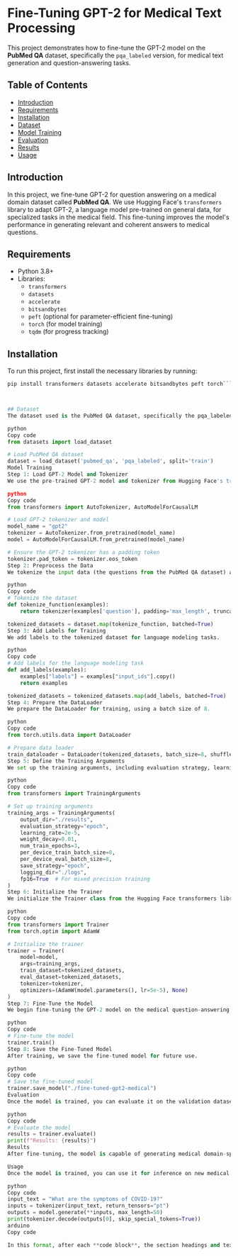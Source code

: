 # Fine-Tuning GPT-2 for Medical Text Processing

This project demonstrates how to fine-tune the GPT-2 model on the **PubMed QA** dataset, specifically the `pqa_labeled` version, for medical text generation and question-answering tasks.

## Table of Contents
- [Introduction](#introduction)
- [Requirements](#requirements)
- [Installation](#installation)
- [Dataset](#dataset)
- [Model Training](#model-training)
- [Evaluation](#evaluation)
- [Results](#results)
- [Usage](#usage)

## Introduction
In this project, we fine-tune GPT-2 for question answering on a medical domain dataset called **PubMed QA**. We use Hugging Face's `transformers` library to adapt GPT-2, a language model pre-trained on general data, for specialized tasks in the medical field. This fine-tuning improves the model's performance in generating relevant and coherent answers to medical questions.

## Requirements
- Python 3.8+
- Libraries:
  - `transformers`
  - `datasets`
  - `accelerate`
  - `bitsandbytes`
  - `peft` (optional for parameter-efficient fine-tuning)
  - `torch` (for model training)
  - `tqdm` (for progress tracking)

## Installation

To run this project, first install the necessary libraries by running:

```python
pip install transformers datasets accelerate bitsandbytes peft torch```



## Dataset
The dataset used is the PubMed QA dataset, specifically the pqa_labeled version. This dataset contains question-answer pairs in the medical domain, which makes it ideal for fine-tuning GPT-2 for domain-specific question answering.

python
Copy code
from datasets import load_dataset

# Load PubMed QA dataset
dataset = load_dataset('pubmed_qa', 'pqa_labeled', split='train')
Model Training
Step 1: Load GPT-2 Model and Tokenizer
We use the pre-trained GPT-2 model and tokenizer from Hugging Face's transformers library.

python
Copy code
from transformers import AutoTokenizer, AutoModelForCausalLM

# Load GPT-2 tokenizer and model
model_name = "gpt2"
tokenizer = AutoTokenizer.from_pretrained(model_name)
model = AutoModelForCausalLM.from_pretrained(model_name)

# Ensure the GPT-2 tokenizer has a padding token
tokenizer.pad_token = tokenizer.eos_token
Step 2: Preprocess the Data
We tokenize the input data (the questions from the PubMed QA dataset) and pad or truncate the sequences to a maximum length of 128 tokens.

python
Copy code
# Tokenize the dataset
def tokenize_function(examples):
    return tokenizer(examples['question'], padding='max_length', truncation=True, max_length=128)

tokenized_datasets = dataset.map(tokenize_function, batched=True)
Step 3: Add Labels for Training
We add labels to the tokenized dataset for language modeling tasks.

python
Copy code
# Add labels for the language modeling task
def add_labels(examples):
    examples["labels"] = examples["input_ids"].copy()
    return examples

tokenized_datasets = tokenized_datasets.map(add_labels, batched=True)
Step 4: Prepare the DataLoader
We prepare the DataLoader for training, using a batch size of 8.

python
Copy code
from torch.utils.data import DataLoader

# Prepare data loader
train_dataloader = DataLoader(tokenized_datasets, batch_size=8, shuffle=True)
Step 5: Define the Training Arguments
We set up the training arguments, including evaluation strategy, learning rate, and the number of training epochs.

python
Copy code
from transformers import TrainingArguments

# Set up training arguments
training_args = TrainingArguments(
    output_dir="./results",
    evaluation_strategy="epoch",
    learning_rate=2e-5,
    weight_decay=0.01,
    num_train_epochs=3,
    per_device_train_batch_size=8,
    per_device_eval_batch_size=8,
    save_strategy="epoch",
    logging_dir="./logs",
    fp16=True  # For mixed precision training
)
Step 6: Initialize the Trainer
We initialize the Trainer class from the Hugging Face transformers library, which handles the training loop and optimization.

python
Copy code
from transformers import Trainer
from torch.optim import AdamW

# Initialize the trainer
trainer = Trainer(
    model=model,
    args=training_args,
    train_dataset=tokenized_datasets,
    eval_dataset=tokenized_datasets,
    tokenizer=tokenizer,
    optimizers=(AdamW(model.parameters(), lr=5e-5), None)
)
Step 7: Fine-Tune the Model
We begin fine-tuning the GPT-2 model on the medical question-answering dataset.

python
Copy code
# Fine-tune the model
trainer.train()
Step 8: Save the Fine-Tuned Model
After training, we save the fine-tuned model for future use.

python
Copy code
# Save the fine-tuned model
trainer.save_model("./fine-tuned-gpt2-medical")
Evaluation
Once the model is trained, you can evaluate it on the validation dataset:

python
Copy code
# Evaluate the model
results = trainer.evaluate()
print(f"Results: {results}")
Results
After fine-tuning, the model is capable of generating medical domain-specific text and answering questions based on the PubMed QA dataset. The performance of the model can be evaluated using various metrics such as loss and accuracy, which are printed out after the evaluation.

Usage
Once the model is trained, you can use it for inference on new medical text questions:

python
Copy code
input_text = "What are the symptoms of COVID-19?"
inputs = tokenizer(input_text, return_tensors="pt")
outputs = model.generate(**inputs, max_length=50)
print(tokenizer.decode(outputs[0], skip_special_tokens=True))
arduino
Copy code

In this format, after each **code block**, the section headings and text will render as **bol
